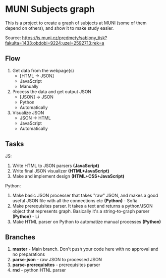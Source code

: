 # MUNI Subjects graph

This is a project to create a graph of subjects at MUNI (some of them depend on others), and show it to make study easier.

Source: https://is.muni.cz/predmety/sablony_tisk?fakulta=1433;obdobi=9224;uzel=2592713;rek=a



## Flow

1. Get data from the webpage(s)
    * \[HTML -> JSON\]
    * JavaScript
    * Manually
1. Process the data and get output JSON
    * \[JSON\] -> JSON
    * Python
    * Automatically
1. Visualize JSON
    * JSON -> HTML
    * JavaScript
    * Automatically



## Tasks

JS: 
1. Write HTML to JSON parsers **(JavaScript)**
2. Write final JSON visualizer **(HTML+JavaScript)**
3. Make and implement design **(HTML+CSS+JavaScript)**

Python:
1. Make basic JSON processer that takes "raw" JSON, and makes a good useful JSON file with all the connections etc **(Python)** - Sofia
2. Make prerequisites parser. It takes a text and returns a python/JSON object that represents graph. Basically it's a string-to-graph parser **(Python)** - Li
3. Make HTML parser on Python to automatize manual processes **(Python)**



## Branches

1. **master** - Main branch. Don't push your code here with no approval and no preparations
1. **parse-json** - raw JSON to processed JSON
1. **parse-prerequisites** - prerequisites parser
1. **rnd** - python HTNL parser

